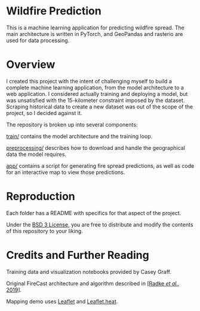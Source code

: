 # Wildfire Prediction

This is a machine learning application for predicting wildfire spread.
The main architecture is written in PyTorch, and GeoPandas and rasterio
are used for data processing.

# Overview

I created this project with the intent of challenging myself to build a
complete machine learning application, from the model architecture to a
web application. I considered actually training and deploying a model, but
was unsatisfied with the 15-kilometer constraint imposed by the dataset.
Scraping historical data to create a new dataset was out of the scope of the
project, so I decided against it.

The repository is broken up into several components:

[train/](train) contains the model architecture and the training loop.

[preprocessing/](preprocessing) describes how to download and handle the
geographical data the model requires.

[app/](app) contains a script for generating fire spread predictions, as well
as code for an interactive map to view those predictions.

# Reproduction

Each folder has a README with specifics for that aspect of the project.

Under the [BSD 3 License](LICENSE), you are free to distribute and modify the
contents of this repository to your liking.

# Credits and Further Reading

Training data and visualization notebooks provided by Casey Graff.

Original FireCast architecture and algorithm described in [[Radke *et al.*, 2019]](https://www.ijcai.org/Proceedings/2019/636).

Mapping demo uses [Leaflet](https://github.com/Leaflet/Leaflet) and [Leaflet.heat](https://github.com/Leaflet/Leaflet.heat).